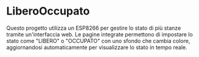 # LiberoOccupato
Questo progetto utilizza un ESP8266 per gestire lo stato di più stanze tramite un'interfaccia web. Le pagine integrate permettono di impostare lo stato come "LIBERO" o "OCCUPATO" con uno sfondo che cambia colore, aggiornandosi automaticamente per visualizzare lo stato in tempo reale.
